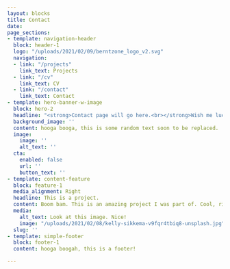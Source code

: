 ```yaml
---
layout: blocks
title: Contact
date: 
page_sections:
- template: navigation-header
  block: header-1
  logo: "/uploads/2021/02/09/berntzone_logo_v2.svg"
  navigation:
  - link: "/projects"
    link_text: Projects
  - link: "/cv"
    link_text: CV
  - link: "/contact"
    link_text: Contact
- template: hero-banner-w-image
  block: hero-2
  headline: "<strong>Contact page will go here.<br></strong>Wish me luck."
  background_image: ''
  content: hooga booga, this is some random text soon to be replaced.
  image:
    image: ''
    alt_text: ''
  cta:
    enabled: false
    url: ''
    button_text: ''
- template: content-feature
  block: feature-1
  media_alignment: Right
  headline: This is a project.
  content: Boom bam. This is an amazing project I was part of. Cool, right?
  media:
    alt_text: Look at this image. Nice!
    image: "/uploads/2021/02/08/kelly-sikkema-v9fqr4tbiq8-unsplash.jpg"
  slug: ''
- template: simple-footer
  block: footer-1
  content: hooga boogah, this is a footer!

---
```

